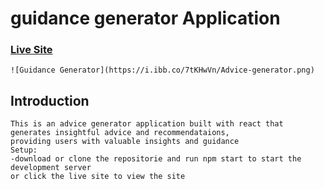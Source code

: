 # guidance generator Application

### [Live Site](https://guidance-generator.netlify.app)
    ![Guidance Generator](https://i.ibb.co/7tKHwVn/Advice-generator.png)

##  Introduction
    This is an advice generator application built with react that generates insightful advice and recommendataions, 
    providing users with valuable insights and guidance
    Setup:
    -download or clone the repositorie and run npm start to start the development server 
    or click the live site to view the site
